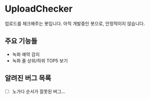 # UploadChecker

업로드를 체크해주는 봇입니다. 아직 개발중인 봇으로, 안정적이지 않습니다.

## 주요 기능들

* 녹화 예약 감지
* 녹화 줄 상위/하위 TOP5 보기

## 알려진 버그 목록

 - [ ] 노가다 순서가 잘못된 버그...

